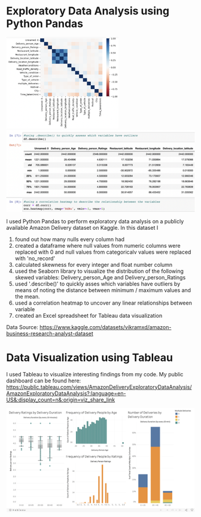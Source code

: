 # Exploratory Data Analysis using Python Pandas

<img src = "Corr_heatmap.png" width="300"> <img src = "Corr_matrix.png" width="600">

I used Python Pandas to perform exploratory data analysis on a publicly available Amazon Delivery dataset on Kaggle. 
In this dataset I 
1. found out how many nulls every column had
2. created a dataframe where null values from numeric columns were replaced with 0 and null values from categoricalv values were replaced with 'no_record'
3. calculated skewness for every integer and float number column 
4. used the Seaborn library to visualize the distribution of the following skewed variables: Delivery_person_Age and Delivery_person_Ratings
5. used '.describe()' to quickly asses which variables have outliers by means of noting the distance between minimum / maximum values and the mean.
6. used a correlation heatmap to uncover any linear relationships between variable
7. created an Excel spreadsheet for Tableau data visualization 

Data Source: https://www.kaggle.com/datasets/vikramxd/amazon-business-research-analyst-dataset

# Data Visualization using Tableau

I used Tableau to visualize interesting findings from my code. My public dashboard can be found here: https://public.tableau.com/views/AmazonDeliveryExploratoryDataAnalysis/AmazonExploratoryDataAnalysis?:language=en-US&:display_count=n&:origin=viz_share_link

<img src = "Amazon_EDA_dashboard.png" width="800">

